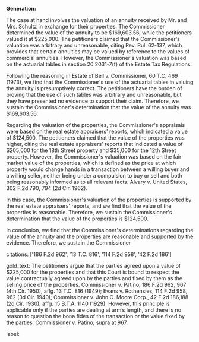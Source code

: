 **Generation:**

 <answer>
The case at hand involves the valuation of an annuity received by Mr. and Mrs. Schultz in exchange for their properties. The Commissioner determined the value of the annuity to be $169,603.56, while the petitioners valued it at $225,000. The petitioners claimed that the Commissioner's valuation was arbitrary and unreasonable, citing Rev. Rul. 62-137, which provides that certain annuities may be valued by reference to the values of commercial annuities. However, the Commissioner's valuation was based on the actuarial tables in section 20.2031-7(f) of the Estate Tax Regulations.

Following the reasoning in Estate of Bell v. Commissioner, 60 T.C. 469 (1973), we find that the Commissioner's use of the actuarial tables in valuing the annuity is presumptively correct. The petitioners have the burden of proving that the use of such tables was arbitrary and unreasonable, but they have presented no evidence to support their claim. Therefore, we sustain the Commissioner's determination that the value of the annuity was $169,603.56.

Regarding the valuation of the properties, the Commissioner's appraisals were based on the real estate appraisers' reports, which indicated a value of $124,500. The petitioners claimed that the value of the properties was higher, citing the real estate appraisers' reports that indicated a value of $205,000 for the 18th Street property and $35,000 for the 12th Street property. However, the Commissioner's valuation was based on the fair market value of the properties, which is defined as the price at which property would change hands in a transaction between a willing buyer and a willing seller, neither being under a compulsion to buy or sell and both being reasonably informed as to all relevant facts. Alvary v. United States, 302 F.2d 790, 794 (2d Cir. 1962).

In this case, the Commissioner's valuation of the properties is supported by the real estate appraisers' reports, and we find that the value of the properties is reasonable. Therefore, we sustain the Commissioner's determination that the value of the properties is $124,500.

In conclusion, we find that the Commissioner's determinations regarding the value of the annuity and the properties are reasonable and supported by the evidence. Therefore, we sustain the Commissioner

citations: ['186 F.2d 962', '13 T.C. 816', '114 F.2d 958', '42 F.2d 186']

gold_text: The petitioners argue that the parties agreed upon a value of $225,000 for the properties and that this Court is bound to respect the value contractually agreed upon by the parties and fixed by them as the selling price of the properties. Commissioner v. Patino, 186 F.2d 962, 967 (4th Cir. 1950), affg. 13 T.C. 816 (1949); Evans v. Rothensies, 114 F.2d 958, 962 (3d Cir. 1940); Commissioner v. John C. Moore Corp., 42 F.2d 186,188 (2d Cir. 1930), affg. 15 B.T.A. 1140 (1929). However, this principle is applicable only if the parties are dealing at arm’s length, and there is no reason to question the bona fides of the transaction or the value fixed by the parties. Commissioner v. Patino, supra at 967.

label: 